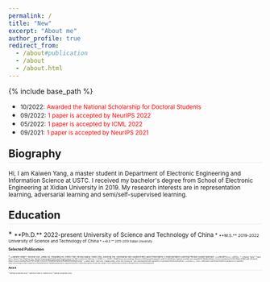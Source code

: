 ```yaml
---
permalink: /
title: "New"
excerpt: "About me"
author_profile: true
redirect_from: 
  - /about#publication
  - /about
  - /about.html
---
```

<style>
.page__content p {
    margin: 0 0 0em;
}
p{
    /*margin: 0;*/
    /*padding: -30;*/
    /*line-height: 15px;*/
}
a{
	color:#7c1313;
}
ul{
    /*margin: 0;*/
    /*padding: -30;*/
    line-height: 15px;
    margin-block-start: 0em;
    margin-block-end: 0em;
}
ul li, ol li {
    margin-bottom: 0.em;
}
h1, h2, h3, h4, h5, h6 {
	padding-bottom: 0.2em;
	margin: 1em 0 0.5em;
	border-bottom: 2px solid #f2f3f3;
}
</style>
{% include base_path %} 
* <small>10/2022:</small> <small style="color:red">Awarded the National Scholarship for Doctoral Students </small> 
* <small>09/2022:</small> <small style="color:red">1 paper is accepted by NeurIPS 2022 </small> 
* <small>05/2022:</small> <small style="color:red">1 paper is accepted by ICML 2022 </small> 
* <small>09/2021:</small> <small style="color:red">1 paper is accepted by NeurIPS 2021 </small> 
<h2 id="biography"> Biography</h2>  

<small> Hi, I am Kaiwen Yang, a master student in Department of Electronic Engineering and Information Science at USTC. I received my bachelor's degree from School of Electronic Engineering at Xidian University in 2019. My research interests are in representation learning, adversarial learning and semi/self-supervised learning.</small>

<h2 id="education"> Education</h2> 
* <small>**Ph.D.** 2022-present </small>  	
  <small>University of Science and Technology of China<small>   
* <small>**M.S.** 2019-2022 </small>  	
  <small>University of Science and Technology of China<small>   
* <small>**B.E.** 2015-2019 </small>  
  <small>Xidian University<small> 


<h2 id="publication">Selected Publication</h2> 
* <small>**Kaiwen Yang**, Yanchao Sun, Jiahao Su, Fengxiang He, Xinmei Tian, Furong Huang, Tianyi Zhou, Dacheng Tao. Adversarial Auto-Augment with Label Preservation: A Representation Learning Principle Guided Approach. ***NeurIPS***, *2022*. 
* <small>**Kaiwen Yang**, Tianyi Zhou, Xinmei Tian, Dacheng Tao. Identity-Disentangled Adversarial Augmentation for Self-supervised Learning. ***ICML***, *2022*. [[Pdf]](https://proceedings.mlr.press/v162/yang22s/yang22s.pdf) [[Code]](https://github.com/kai-wen-yang/IDAA) [[Slides]](https://icml.cc/media/icml-2022/Slides/17860.pdf) [[Poster]](https://icml.cc/media/PosterPDFs/ICML%202022/766d856ef1a6b02f93d894415e6bfa0e.png) 
* <small>**Kaiwen Yang**, Tianyi Zhou, Yonggang zhang, Xinmei Tian, Dacheng Tao. Class-Disentanglement and Applications in Adversarial Detection and Defense. ***NeurIPS***, *2021*. [[Pdf]](https://openreview.net/pdf?id=jFMzBeLyTc0) [[Appendix]](https://proceedings.neurips.cc/paper/2021/file/8606f35ec6c77858dfb80a385d0d1151-Supplemental.pdf) [[Code]](https://github.com/kai-wen-yang/CD-VAE) [[Slides]](https://neurips.cc/media/neurips-2021/Slides/26667.pdf) </small>
	
<h2 id="award"> Award</h2> 
* <small>National Scholarship (2022) </small>
* <small>National 1st place in CUMCM (2017) </small>
* <small>National Scholarship (2016) </small>

<script type='text/javascript' id='clustrmaps' src='//cdn.clustrmaps.com/map_v2.js?cl=ffffff&w=100&t=n&d=HbVX3egvi54ZREtzaPFgjN0cJebFsDjwXflmtsApCQI'></script>

